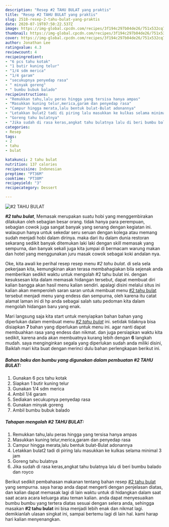 ```yaml
---
description: "Resep #2 TAHU BULAT yang praktis"
title: "Resep #2 TAHU BULAT yang praktis"
slug: 2518-resep-2-tahu-bulat-yang-praktis
date: 2020-07-19T07:50:22.537Z
image: https://img-global.cpcdn.com/recipes/3f194c297b04de26/751x532cq70/2-tahu-bulat-foto-resep-utama.jpg
thumbnail: https://img-global.cpcdn.com/recipes/3f194c297b04de26/751x532cq70/2-tahu-bulat-foto-resep-utama.jpg
cover: https://img-global.cpcdn.com/recipes/3f194c297b04de26/751x532cq70/2-tahu-bulat-foto-resep-utama.jpg
author: Jonathan Lee
ratingvalue: 4.3
reviewcount: 4
recipeingredient:
- "6 pcs tahu kotak"
- "1 butir kuning telur"
- "1/4 sdm merica"
- "1/4 garam"
- "secukupnya penyedap rasa"
- " minyak goreng"
- " bumbu bubuk balado"
recipeinstructions:
- "Remukkan tahu,lalu peras hingga yang tersisa hanya ampas"
- "Masukkan kuning telur,merica,garam dan penyedap rasa"
- "Campur hingga merata,lalu bentuk bulat-Bulat adonannya"
- "Letakkan bulat2 tadi di piring lalu masukkan ke kulkas selama minimal 3 jam"
- "Goreng tahu bulatnya"
- "Jika sudah di rasa keras,angkat tahu bulatnya lalu di beri bumbu balado dan royco"
categories:
- Resep
tags:
- 2
- tahu
- bulat

katakunci: 2 tahu bulat 
nutrition: 137 calories
recipecuisine: Indonesian
preptime: "PT36M"
cooktime: "PT38M"
recipeyield: "3"
recipecategory: Dessert

---
```



![#2 TAHU BULAT](https://img-global.cpcdn.com/recipes/3f194c297b04de26/751x532cq70/2-tahu-bulat-foto-resep-utama.jpg)

<b><i>#2 tahu bulat</i></b>, Memasak merupakan suatu hobi yang menggembirakan dilakukan oleh sebagian besar orang. tidak hanya para perempuan, sebagian cowok juga sangat banyak yang senang dengan kegiatan ini. walaupun hanya untuk sekedar seru seruan dengan kolega atau memang sudah menjadi hobi dalam dirinya. maka dari itu dalam dunia restoran sekarang sedikit banyak ditemukan laki laki dengan skill memasak yang sempurna, dan banyak sekali juga kita jumpai di bermacam warung makan dan hotel yang menggunakan juru masak cowok sebagai koki andalan nya.



Oke, kita awali ke perihal resep resep menu <i>#2 tahu bulat</i>. di sela sela pekerjaan kita, kemungkinan akan terasa membahagiakan bila sejenak anda memberikan sedikit waktu untuk mengolah #2 tahu bulat ini. dengan kesuksesan kita dalam memasak hidangan tersebut, dapat membuat diri kalian bangga akan hasil menu kalian sendiri. apalagi disini melalui situs ini kalian akan memperoleh saran saran untuk membuat menu <u>#2 tahu bulat</u> tersebut menjadi menu yang endess dan sempurna, oleh karena itu catat alamat laman ini di hp anda sebagai salah satu pedoman kita dalam mengolah hidangan baru yang enak.


Mari langsung saja kita start untuk menyiapkan bahan bahan yang diperlukan dalam membuat menu <u><i>#2 tahu bulat</i></u> ini. setidak tidaknya bisa disiapkan <b>7</b> bahan yang diperlukan untuk menu ini. agar nanti dapat membuahkan rasa yang endess dan nikmat. dan juga persiapkan waktu kita sedikit, karena anda akan membuatnya kurang lebih dengan <b>6</b> langkah mudah. saya menginginkan segala yang diperlukan sudah anda miliki disini, Baiklah mari kita buat dengan merinci dulu bahan perlengkapan berikut ini.

<!--inarticleads1-->

##### Bahan baku dan bumbu yang digunakan dalam pembuatan #2 TAHU BULAT:

1. Gunakan 6 pcs tahu kotak
1. Siapkan 1 butir kuning telur
1. Gunakan 1/4 sdm merica
1. Ambil 1/4 garam
1. Sediakan secukupnya penyedap rasa
1. Gunakan  minyak goreng
1. Ambil  bumbu bubuk balado




<!--inarticleads2-->

##### Tahapan mengolah #2 TAHU BULAT:

1. Remukkan tahu,lalu peras hingga yang tersisa hanya ampas
1. Masukkan kuning telur,merica,garam dan penyedap rasa
1. Campur hingga merata,lalu bentuk bulat-Bulat adonannya
1. Letakkan bulat2 tadi di piring lalu masukkan ke kulkas selama minimal 3 jam
1. Goreng tahu bulatnya
1. Jika sudah di rasa keras,angkat tahu bulatnya lalu di beri bumbu balado dan royco




Berikut sedikit pembahasan makanan tentang bahan resep <u>#2 tahu bulat</u> yang sempurna. saya harap anda dapat mengerti dengan penjelasan diatas, dan kalian dapat memasak lagi di lain waktu untuk di hidangkan dalam saat saat acara acara keluarga atau teman kalian. anda dapat menyesuaikan bumbu bumbu yang tertera diatas sesuai dengan selera anda, sehingga masakan <b>#2 tahu bulat</b> ini bisa menjadi lebih enak dan nikmat lagi. demikianlah ulasan singkat ini, sampai bertemu lagi di lain hal. kami harap hari kalian menyenangkan.
